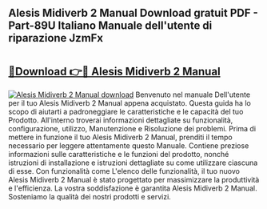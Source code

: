 ## Alesis Midiverb 2 Manual Download gratuit PDF - Part-89U Italiano Manuale dell'utente di riparazione JzmFx

# <h2><a href="http://dfalzpg.blite.top/?on=Alesis+Midiverb+2+Manual">🔗Download 👉🔴 Alesis Midiverb 2 Manual</a></h2>

[![Alesis Midiverb 2 Manual download](https://i.imgur.com/lujVjoI.png)](http://dfalzpg.blite.top/?on=Alesis+Midiverb+2+Manual)
Benvenuto nel manuale Dell'utente per il tuo Alesis Midiverb 2 Manual appena acquistato. Questa guida ha lo scopo di aiutarti a padroneggiare le caratteristiche e le capacità del tuo Prodotto. All'interno troverai informazioni dettagliate su funzionalità, configurazione, utilizzo, Manutenzione e Risoluzione dei problemi. Prima di mettere in funzione il tuo Alesis Midiverb 2 Manual, prenditi il tempo necessario per leggere attentamente questo Manuale. Contiene preziose informazioni sulle caratteristiche e le funzioni del prodotto, nonché istruzioni di installazione e istruzioni dettagliate su come utilizzare ciascuna di esse. Con funzionalità come L'elenco delle funzionalità, il tuo nuovo Alesis Midiverb 2 Manual è stato progettato per massimizzare la produttività e l'efficienza. La vostra soddisfazione è garantita Alesis Midiverb 2 Manual. Sosteniamo la qualità dei nostri prodotti e servizi.
